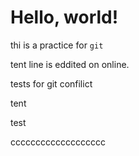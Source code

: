 # Hello, world!
thi is a practice for `git`

tent line is eddited on online.

tests for git confilict

tent 

test


ccccccccccccccccccc

